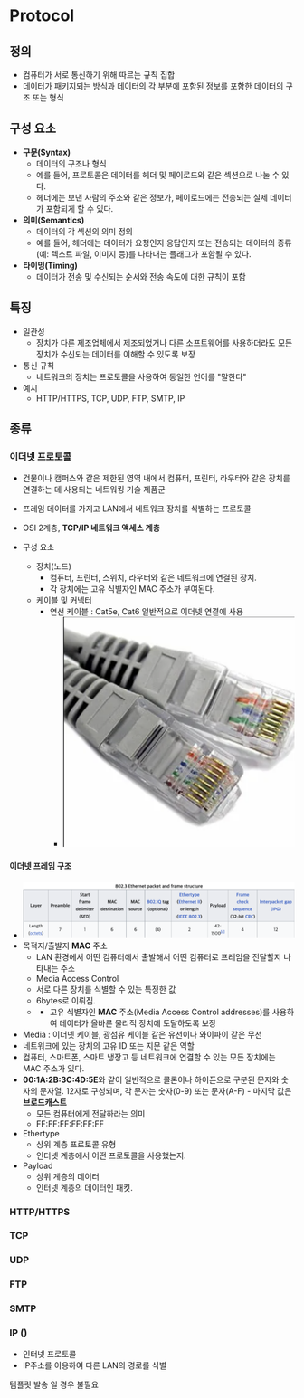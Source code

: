 # Protocol

## 정의
- 컴퓨터가 서로 통신하기 위해 따르는 규칙 집합
- 데이터가 패키지되는 방식과 데이터의 각 부분에 포함된 정보를 포함한 데이터의 구조 또는 형식

## 구성 요소
- **구문(Syntax)**
  - 데이터의 구조나 형식 
  - 예를 들어, 프로토콜은 데이터를 헤더 및 페이로드와 같은 섹션으로 나눌 수 있다.
  - 헤더에는 보낸 사람의 주소와 같은 정보가, 페이로드에는 전송되는 실제 데이터가 포함되게 할 수 있다.
- **의미(Semantics)**
  - 데이터의 각 섹션의 의미 정의
  - 예를 들어, 헤더에는 데이터가 요청인지 응답인지 또는 전송되는 데이터의 종류(예: 텍스트 파일, 이미지 등)를 나타내는 플래그가 포함될 수 있다.
- **타이밍(Timing)**
  - 데이터가 전송 및 수신되는 순서와 전송 속도에 대한 규칙이 포함

## 특징
* 일관성
  * 장치가 다른 제조업체에서 제조되었거나 다른 소프트웨어를 사용하더라도 모든 장치가 수신되는 데이터를 이해할 수 있도록 보장
* 통신 규칙
  * 네트워크의 장치는 프로토콜을 사용하여 동일한 언어를 "말한다"
* 예시
  * HTTP/HTTPS, TCP, UDP, FTP, SMTP, IP

## 종류

### 이더넷 프로토콜

- 건물이나 캠퍼스와 같은 제한된 영역 내에서 컴퓨터, 프린터, 라우터와 같은 장치를 연결하는 데 사용되는 네트워킹 기술 제품군
- 프레임 데이터를 가지고 LAN에서 네트워크 장치를 식별하는 프로토콜
- OSI 2계층, **TCP/IP 네트워크 액세스 계층**

- 구성 요소
  - 장치(노드)
    - 컴퓨터, 프린터, 스위치, 라우터와 같은 네트워크에 연결된 장치.
    - 각 장치에는 고유 식별자인 MAC 주소가 부여된다.
  - 케이블 및 커넥터
    - 연선 케이블 : Cat5e, Cat6 일반적으로 이더넷 연결에 사용
      - ![ethernetCable](../../images/Cs/ethernetCable.png)

#### 이더넷 프레임 구조
  - ![ethernet frame](../../images/Cs/ethernetframe.png)
  - 목적지/출발지 **MAC** 주소
    - LAN 환경에서 어떤 컴퓨터에서 출발해서 어떤 컴퓨터로 프레임을 전달할지 나타내는 주소
    - Media Access Control
    - 서로 다른 장치를 식별할 수 있는 특정한 값
    - 6bytes로 이뤄짐.
    - - 고유 식별자인 **MAC** 주소(Media Access Control addresses)를 사용하여 데이터가 올바른 물리적 장치에 도달하도록 보장
  - Media : 이더넷 케이블, 광섬유 케이블 같은 유선이나 와이파이 같은 무선
  -  네트워크에 있는 장치의 고유 ID 또는 지문 같은 역할
  -  컴퓨터, 스마트폰, 스마트 냉장고 등 네트워크에 연결할 수 있는 모든 장치에는 MAC 주소가 있다.
  -  **00:1A:2B:3C:4D:5E**와 같이 일반적으로 콜론이나 하이픈으로 구분된 문자와 숫자의 문자열. 12자로 구성되며, 각 문자는 숫자(0-9) 또는 문자(A-F)
    - 마지막 값은 **브로드캐스트**
      - 모든 컴퓨터에게 전달하라는 의미
      - FF:FF:FF:FF:FF:FF
  - Ethertype
    - 상위 계층 프로토콜 유형
    - 인터넷 계층에서 어떤 프로토콜을 사용했는지.
  - Payload
    - 상위 계층의 데이터
    - 인터넷 계층의 데이터인 패킷.

### HTTP/HTTPS

### TCP

### UDP

### FTP

### SMTP 

### IP ()
- 인터넷 프로토콜
- IP주소를 이용하여 다른 LAN의 경로를 식별

템플릿 발송 일 경우 불필요